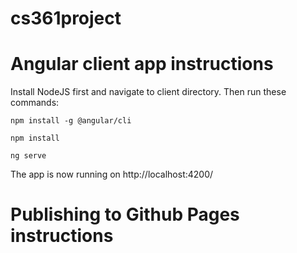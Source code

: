 # cs361project

# Angular client app instructions
Install NodeJS first and navigate to client directory. Then run these commands:

`npm install -g @angular/cli`

`npm install`

`ng serve`

The app is now running on http://localhost:4200/

# Publishing to Github Pages instructions